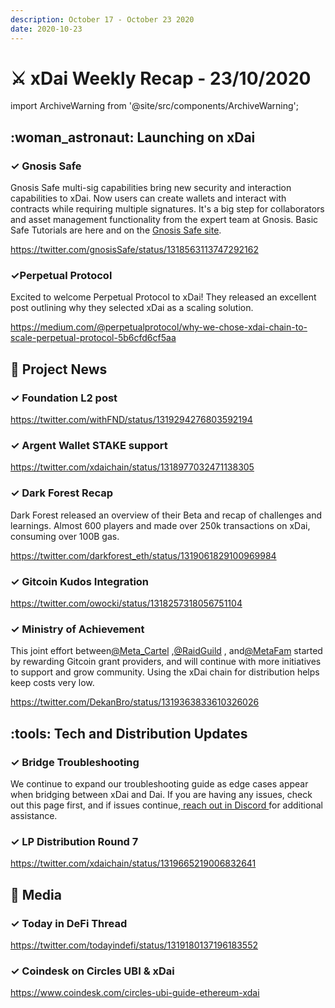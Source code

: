 ```yaml
---
description: October 17 - October 23 2020
date: 2020-10-23
---
```


# ⚔️ xDai Weekly Recap - 23/10/2020

import ArchiveWarning from '@site/src/components/ArchiveWarning';

<ArchiveWarning />

## :woman\_astronaut: Launching on xDai

### ✓ Gnosis Safe

Gnosis Safe multi-sig capabilities bring new security and interaction capabilities to xDai. Now users can create wallets and interact with contracts while requiring multiple signatures. It's a big step for collaborators and asset management functionality from the expert team at Gnosis. Basic Safe Tutorials are here and on the [Gnosis Safe site](https://help.gnosis-safe.io/en/).

https://twitter.com/gnosisSafe/status/1318563113747292162

### ✓Perpetual Protocol

Excited to welcome Perpetual Protocol to xDai! They released an excellent post outlining why they selected xDai as a scaling solution.

https://medium.com/@perpetualprotocol/why-we-chose-xdai-chain-to-scale-perpetual-protocol-5b6cfd6cf5aa

## :butterfly: Project News

### ✓ Foundation L2 post

https://twitter.com/withFND/status/1319294276803592194

### ✓ Argent Wallet STAKE support

https://twitter.com/xdaichain/status/1318977032471138305

### ✓ Dark Forest Recap

Dark Forest released an overview of their Beta and recap of challenges and learnings. Almost 600 players and made over 250k transactions on xDai, consuming over 100B gas.

https://twitter.com/darkforest_eth/status/1319061829100969984

### ✓ Gitcoin Kudos Integration

https://twitter.com/owocki/status/1318257318056751104

### ✓ Ministry of Achievement

This joint effort between[@Meta\_Cartel](https://twitter.com/Meta\_Cartel) ,[@RaidGuild](https://twitter.com/RaidGuild) , and[@MetaFam](https://twitter.com/MetaFam) started by rewarding Gitcoin grant providers, and will continue with more initiatives to support and grow community. Using the xDai chain for distribution helps keep costs very low.

https://twitter.com/DekanBro/status/1319363833610326026

## :tools: Tech and Distribution Updates

### ✓ Bridge Troubleshooting

We continue to expand our troubleshooting guide as edge cases appear when bridging between xDai and Dai. If you are having any issues, check out this page first, and if issues continue,[ reach out in Discord ](https://discord.gg/mPJ9zkq)for additional assistance.

### ✓ LP Distribution Round 7

https://twitter.com/xdaichain/status/1319665219006832641

## :newspaper: Media

### ✓ Today in DeFi Thread

https://twitter.com/todayindefi/status/1319180137196183552

### ✓ Coindesk on Circles UBI & xDai

https://www.coindesk.com/circles-ubi-guide-ethereum-xdai
